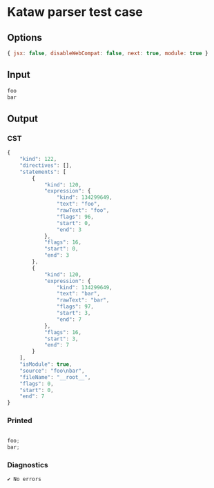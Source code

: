 # Kataw parser test case

## Options

`````js
{ jsx: false, disableWebCompat: false, next: true, module: true }
`````

## Input

`````js
foo
bar
`````

## Output

### CST

```javascript
{
    "kind": 122,
    "directives": [],
    "statements": [
        {
            "kind": 120,
            "expression": {
                "kind": 134299649,
                "text": "foo",
                "rawText": "foo",
                "flags": 96,
                "start": 0,
                "end": 3
            },
            "flags": 16,
            "start": 0,
            "end": 3
        },
        {
            "kind": 120,
            "expression": {
                "kind": 134299649,
                "text": "bar",
                "rawText": "bar",
                "flags": 97,
                "start": 3,
                "end": 7
            },
            "flags": 16,
            "start": 3,
            "end": 7
        }
    ],
    "isModule": true,
    "source": "foo\nbar",
    "fileName": "__root__",
    "flags": 0,
    "start": 0,
    "end": 7
}
```

### Printed

```javascript

foo;
bar;
```

### Diagnostics

```javascript
✔ No errors
```

